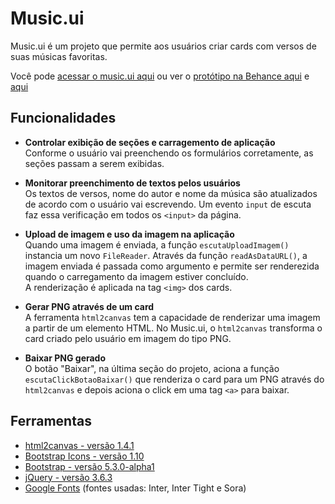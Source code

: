 # Music.ui

Music.ui é um projeto que permite aos usuários criar cards com versos de suas músicas favoritas. 

Você pode [acessar o music.ui aqui][musicUI] ou ver o [protótipo na Behance aqui][prototipo-img] e [aqui][prototipo-txt]

## Funcionalidades

- **Controlar exibição de seções e carragemento de aplicação** <br>
  Conforme o usuário vai preenchendo os formulários corretamente, as seções passam a serem exibidas.

- **Monitorar preenchimento de textos pelos usuários** <br>
  Os textos de versos, nome do autor e nome da música são atualizados de acordo com o usuário vai escrevendo. Um evento `input` de escuta faz essa verificação em todos os `<input>` da página.

- **Upload de imagem e uso da imagem na aplicação** <br>
  Quando uma imagem é enviada, a função `escutaUploadImagem()` instancia um novo `FileReader`. Através da função `readAsDataURL()`, a imagem enviada é passada como argumento e permite ser renderezida quando o carregamento da imagem estiver concluído. <br> A renderização é aplicada na tag `<img>` dos cards.

- **Gerar PNG através de um card** <br>
  A ferramenta `html2canvas` tem a capacidade de renderizar uma imagem a partir de um elemento HTML. No Music.ui, o `html2canvas` transforma o card criado pelo usuário em imagem do tipo PNG.

- **Baixar PNG gerado** <br>
  O botão "Baixar", na última seção do projeto, aciona a função `escutaClickBotaoBaixar()` que renderiza o card para um PNG através do `html2canvas` e depois aciona o click em uma tag `<a>` para baixar.


## Ferramentas

- [html2canvas - versão 1.4.1][html2canvas]
- [Bootstrap Icons - versão 1.10][bootstrap_icons]
- [Bootstrap - versão 5.3.0-alpha1][bootstrap]
- [jQuery - versão 3.6.3][jQuery]
- [Google Fonts][fonts_google] (fontes usadas: Inter, Inter Tight e Sora)

[musicUI]:https://github.com/gabrieszin/music.ui
[prototipo-img]:https://www.behance.net/gallery/165339249/musicimg
[prototipo-txt]:https://www.behance.net/gallery/165338959/musictxt
[html2canvas]:https://html2canvas.hertzen.com
[bootstrap_icons]:https://icons.getbootstrap.com
[bootstrap]:https://getbootstrap.com
[jQuery]:https://releases.jquery.com
[fonts_google]:https://fonts.google.com